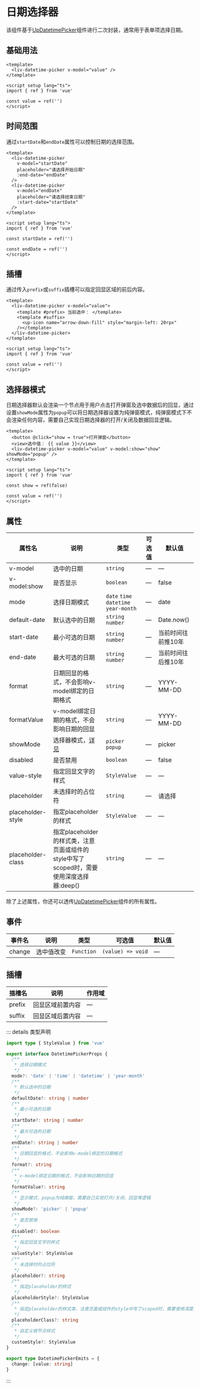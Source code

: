 # 日期选择器

该组件基于[UpDatetimePicker](https://uview-plus.jiangruyi.com/components/datetimePicker.html)组件进行二次封装，通常用于表单项选择日期。

## 基础用法

```vue
<template>
  <liv-datetime-picker v-model="value" />
</template>

<script setup lang="ts">
import { ref } from 'vue'

const value = ref('')
</script>
```

## 时间范围

通过`startDate`和`endDate`属性可以控制日期的选择范围。

```vue
<template>
  <liv-datetime-picker
    v-model="startDate"
    placeholder="请选择开始日期"
    :end-date="endDate"
  />
  <liv-datetime-picker
    v-model="endDate"
    placeholder="请选择结束日期"
    :start-date="startDate"
  />
</template>

<script setup lang="ts">
import { ref } from 'vue'

const startDate = ref('')

const endDate = ref('')
</script>
```

## 插槽

通过传入`prefix`或`suffix`插槽可以指定回显区域的前后内容。

```vue
<template>
  <liv-datetime-picker v-model="value">
    <template #prefix> 当前选中： </template>
    <template #suffix>
      <up-icon name="arrow-down-fill" style="margin-left: 20rpx"
    /></template>
  </liv-datetime-picker>
</template>

<script setup lang="ts">
import { ref } from 'vue'

const value = ref('')
</script>
```

## 选择器模式

日期选择器默认会渲染一个节点用于用户点击打开弹窗及选中数据后的回显，通过设置`showMode`属性为`popup`可以将日期选择器设置为纯弹窗模式，纯弹窗模式下不会渲染任何内容，需要自己实现日期选择器的打开/关闭及数据回显逻辑。

```vue
<template>
  <button @click="show = true">打开弹窗</button>
  <view>选中值： {{ value }}</view>
  <liv-datetime-picker v-model="value" v-model:show="show" showMode="popup" />
</template>

<script setup lang="ts">
import { ref } from 'vue'

const show = ref(false)

const value = ref('')
</script>
```

## 属性

| 属性名            | 说明                                                                                    | 类型                                  | 可选值 | 默认值             |
| ----------------- | --------------------------------------------------------------------------------------- | ------------------------------------- | ------ | ------------------ |
| v-model           | 选中的日期                                                                              | `string`                              | —      | —                  |
| v-model:show      | 是否显示                                                                                | `boolean`                             | —      | false              |
| mode              | 选择日期模式                                                                            | `date` `time` `datetime` `year-month` | —      | date               |
| default-date      | 默认选中的日期                                                                          | `string` `number`                     | —      | Date.now()         |
| start-date        | 最小可选的日期                                                                          | `string` `number`                     | —      | 当前时间往前推10年 |
| end-date          | 最大可选的日期                                                                          | `string` `number`                     | —      | 当前时间往后推10年 |
| format            | 日期回显的格式，不会影响v-model绑定的日期格式                                           | `string`                              | —      | YYYY-MM-DD         |
| formatValue       | v-model绑定日期的格式，不会影响日期的回显                                               | `string`                              | —      | YYYY-MM-DD         |
| showMode          | 选择器模式，[详见](#选择器模式)                                                         | `picker` `popup`                      | —      | picker             |
| disabled          | 是否禁用                                                                                | `boolean`                             | —      | false              |
| value-style       | 指定回显文字的样式                                                                      | `StyleValue`                          | —      | —                  |
| placeholder       | 未选择时的占位符                                                                        | `string`                              | —      | 请选择             |
| placeholder-style | 指定placeholder的样式                                                                   | `StyleValue`                          | —      | —                  |
| placeholder-class | 指定placeholder的样式类，注意页面或组件的style中写了scoped时，需要使用深度选择器:deep() | `string`                              | —      | —                  |

除了上述属性，你还可以透传[UpDatetimePicker](https://uview-plus.jiangruyi.com/components/datetimePicker.html#props)组件的所有属性。

## 事件

| 事件名 | 说明       | 类型       | 可选值            | 默认值 |
| ------ | ---------- | ---------- | ----------------- | ------ |
| change | 选中值改变 | `Function` | `(value) => void` | —      |

## 插槽

| 插槽名 | 说明             | 作用域 |
| ------ | ---------------- | ------ |
| prefix | 回显区域前置内容 | —      |
| suffix | 回显区域后置内容 | —      |

::: details 类型声明

```ts
import type { StyleValue } from 'vue'

export interface DatetimePickerProps {
  /**
   * 选择日期模式
   */
  mode?: 'date' | 'time' | 'datetime' | 'year-month'
  /**
   * 默认选中的日期
   */
  defaultDate?: string | number
  /**
   * 最小可选的日期
   */
  startDate?: string | number
  /**
   * 最大可选的日期
   */
  endDate?: string | number
  /**
   * 日期回显的格式，不会影响v-model绑定的日期格式
   */
  format?: string
  /**
   * v-model绑定日期的格式，不会影响日期的回显
   */
  formatValue?: string
  /**
   * 显示模式，popup为纯弹窗，需要自己实现打开/关闭、回显等逻辑
   */
  showMode?: 'picker' | 'popup'
  /**
   * 是否禁用
   */
  disabled?: boolean
  /**
   * 指定回显文字的样式
   */
  valueStyle?: StyleValue
  /**
   * 未选择时的占位符
   */
  placeholder?: string
  /**
   * 指定placeholder的样式
   */
  placeholderStyle?: StyleValue
  /**
   * 指定placeholder的样式类，注意页面或组件的style中写了scoped时，需要使用深度选择器:deep()
   */
  placeholderClass?: string
  /**
   * 自定义根节点样式
   */
  customStyle?: StyleValue
}

export type DatetimePickerEmits = {
  change: [value: string]
}
```

:::
